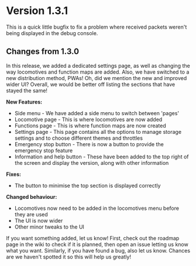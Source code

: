 # Version 1.3.1
This is a quick little bugfix to fix a problem where received packets weren't being displayed in the debug console.

## Changes from 1.3.0
In this release, we added a dedicated settings page, as well as changing the way locomotives and function maps are added. Also, we have switched to a new distribution method, PWAs! Oh, did we mention the new and improved wider UI? Overall, we would be better off listing the sections that have stayed the same!

__New Features:__
* Side menu - We have added a side menu to switch between 'pages'
* Locomotive page - This is where locomotives are now added
* Functions page - This is where function maps are now created
* Settings page - This page contains all the options to manage storage settings and to choose different themes and throttles
* Emergency stop button - There is now a button to provide the emergency stop feature
* Information and help button - These have been added to the top right of the screen and display the version, along with other information

__Fixes:__
* The button to minimise the top section is displayed correctly

__Changed behaviour:__
* Locomotives now need to be added in the locomotives menu before they are used
* The UI is now wider
* Other minor tweaks to the UI


If you want something added, let us know! First, check out the roadmap page in the wiki to check if it is planned, then open an issue letting us know what you want. Similarly, if you have found a bug, also let us know. Chances are we haven't spotted it so this will help us greatly!